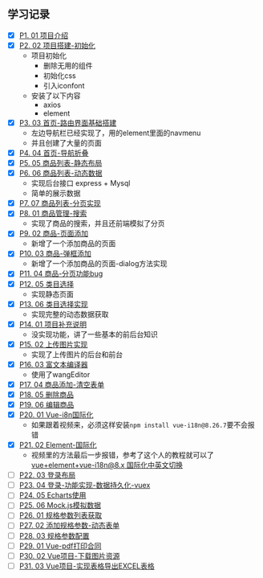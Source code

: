 ## 学习记录
- [x] [P1. 01 项目介绍](https://www.bilibili.com/video/BV1j5411o7xH?p=1)
- [x] [P2. 02 项目搭建-初始化](https://www.bilibili.com/video/BV1j5411o7xH?p=2)
  - 项目初始化
    - 删除无用的组件
    - 初始化css
    - 引入iconfont
  - 安装了以下内容
    - axios
    - element
- [x] [P3. 03 首页-路由界面基础搭建](https://www.bilibili.com/video/BV1j5411o7xH?p=3)
  - 左边导航栏已经实现了，用的element里面的navmenu
  - 并且创建了大量的页面
- [x] [P4. 04 首页-导航折叠](https://www.bilibili.com/video/BV1j5411o7xH?p=4)
- [x] [P5. 05 商品列表-静态布局](https://www.bilibili.com/video/BV1j5411o7xH?p=5)
- [x] [P6. 06 商品列表-动态数据](https://www.bilibili.com/video/BV1j5411o7xH?p=6)
  - 实现后台接口 express + Mysql
  - 简单的展示数据
- [x] [P7. 07 商品列表-分页实现](https://www.bilibili.com/video/BV1j5411o7xH?p=7)
- [x] [P8. 01 商品管理-搜索](https://www.bilibili.com/video/BV1j5411o7xH?p=8)
  - 实现了商品的搜索，并且还前端模拟了分页
- [x] [P9. 02 商品-页面添加](https://www.bilibili.com/video/BV1j5411o7xH?p=9)
  - 新增了一个添加商品的页面
- [x] [P10. 03 商品-弹框添加](https://www.bilibili.com/video/BV1j5411o7xH?p=10)
  - 新增了一个添加商品的页面-dialog方法实现
- [x] [P11. 04 商品-分页功能bug](https://www.bilibili.com/video/BV1j5411o7xH?p=11)
- [x] [P12. 05 类目选择](https://www.bilibili.com/video/BV1j5411o7xH?p=12)
  - 实现静态页面
- [x] [P13. 06 类目选择实现](https://www.bilibili.com/video/BV1j5411o7xH?p=13)
  - 实现完整的动态数据获取
- [x] [P14. 01 项目补充说明](https://www.bilibili.com/video/BV1j5411o7xH?p=14)
  - 没实现功能，讲了一些基本的前后台知识
- [x] [P15. 02 上传图片实现](https://www.bilibili.com/video/BV1j5411o7xH?p=15)
  - 实现了上传图片的后台和前台
- [x] [P16. 03 富文本编译器](https://www.bilibili.com/video/BV1j5411o7xH?p=16)
  - 使用了wangEditor
- [x] [P17. 04 商品添加-清空表单](https://www.bilibili.com/video/BV1j5411o7xH?p=17)
- [x] [P18. 05 删除商品](https://www.bilibili.com/video/BV1j5411o7xH?p=18)
- [x] [P19. 06 编辑商品](https://www.bilibili.com/video/BV1j5411o7xH?p=19)
- [x] [P20. 01 Vue-i8n国际化](https://www.bilibili.com/video/BV1j5411o7xH?p=20)
  - 如果跟着视频来，必须这样安装`npm install vue-i18n@8.26.7`要不会报错
- [x] [P21. 02 Element-国际化](https://www.bilibili.com/video/BV1j5411o7xH?p=21)
  - 视频里的方法最后一步报错，参考了这个人的教程就可以了 [vue+element+vue-i18n@8.x 国际化中英文切换](https://blog.csdn.net/songhsia/article/details/104800966)
- [ ] [P22. 03 登录布局](https://www.bilibili.com/video/BV1j5411o7xH?p=22)
- [ ] [P23. 04 登录-功能实现-数据持久化-vuex](https://www.bilibili.com/video/BV1j5411o7xH?p=23)
- [ ] [P24. 05 Echarts使用](https://www.bilibili.com/video/BV1j5411o7xH?p=24)
- [ ] [P25. 06 Mock.js模拟数据](https://www.bilibili.com/video/BV1j5411o7xH?p=25)
- [ ] [P26. 01 规格参数列表获取](https://www.bilibili.com/video/BV1j5411o7xH?p=26)
- [ ] [P27. 02 添加规格参数-动态表单](https://www.bilibili.com/video/BV1j5411o7xH?p=27)
- [ ] [P28. 03 规格参数配置](https://www.bilibili.com/video/BV1j5411o7xH?p=28)
- [ ] [P29. 01 Vue-pdf打印合同](https://www.bilibili.com/video/BV1j5411o7xH?p=29)
- [ ] [P30. 02 Vue项目-下载图片资源](https://www.bilibili.com/video/BV1j5411o7xH?p=30)
- [ ] [P31. 03 Vue项目-实现表格导出EXCEL表格](https://www.bilibili.com/video/BV1j5411o7xH?p=31)
